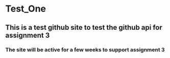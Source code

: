 Test_One
========

## This is a test github site to test the github api for assignment 3 ##

### The site will be active for a few weeks to support assignment 3 ###
